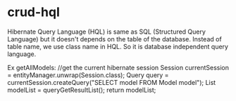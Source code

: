 # crud-hql
Hibernate Query Language (HQL) is same as SQL (Structured Query Language) but it doesn't depends on the table of the database. 
Instead of table name, we use class name in HQL. So it is database independent query language.

Ex getAllModels:
//get the current hibernate session
Session currentSession = entityManager.unwrap(Session.class);
Query query = currentSession.createQuery("SELECT model FROM Model model");
List modelList = queryGetResultList();
return modelList;
